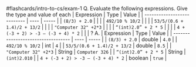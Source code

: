 #flashcards/intro-to-cs/exam-1 
Q. Evaluate the following expressions. Give the type and value of each
| Expression                  | Type | Value |
| --------------------------- | ---- | ----- |
| `(8/3) + 2.0`               |      |       |
| `492/10 % 10/2`             |      |       |
| `53/5/(0.6 + 1.4)/2 + 13/2` |      |       |
| `"Computer 32" +2*3`        |      |       |
| `“(int)2.0” + 2 * 5`        |      |       |
|     `4 + (-3 + 2) > -3 – (-3 + 4) * 2`                        |      |       |
?
A.
| Expression                         | Type | Value |
| ---------------------------------- | ---- | ----- |
| `(8/3) + 2.0`                      |  double    |   `4.0`    |
| `492/10 % 10/2`                    |  int    |  `4`     |
| `53/5/(0.6 + 1.4)/2 + 13/2`        |     double | `8.5`      |
| `"Computer 32" +2*3`               |     String |     `Computer 326`  |
| `“(int)2.0” + 2 * 5`               | String     |`(int)2.010`       |
| `4 + (-3 + 2) > -3 – (-3 + 4) * 2` | boolean     |  `true`     |
